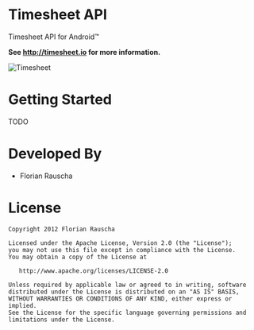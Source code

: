 Timesheet API
=========

Timesheet API for Android™

**See http://timesheet.io for more information.**

![Timesheet][3]

Getting Started
============

TODO

Developed By
============

* Florian Rauscha


License
=======

    Copyright 2012 Florian Rauscha

    Licensed under the Apache License, Version 2.0 (the "License");
    you may not use this file except in compliance with the License.
    You may obtain a copy of the License at

       http://www.apache.org/licenses/LICENSE-2.0

    Unless required by applicable law or agreed to in writing, software
    distributed under the License is distributed on an "AS IS" BASIS,
    WITHOUT WARRANTIES OR CONDITIONS OF ANY KIND, either express or implied.
    See the License for the specific language governing permissions and
    limitations under the License.


[3]: http://timesheet.rauscha.com/img/tabletPhoneSmall.png